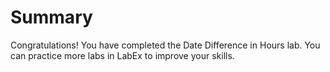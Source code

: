 # Summary

Congratulations! You have completed the Date Difference in Hours lab. You can practice more labs in LabEx to improve your skills.
